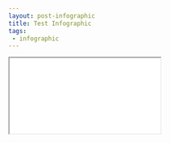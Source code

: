 ```yaml
---
layout: post-infographic
title: Test Infographic
tags: 
 - infographic
---
```

<iframe class="infographic" src="{{ site.baseurl }}/infographics/2015-12-28-test-infographic/index.html" onload="resizeIframe(this)" scrolling="no" seamless></iframe>
